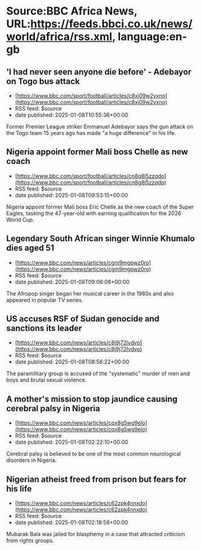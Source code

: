 # Source:BBC Africa News, URL:https://feeds.bbci.co.uk/news/world/africa/rss.xml, language:en-gb

## 'I had never seen anyone die before' - Adebayor on Togo bus attack
 - [https://www.bbc.com/sport/football/articles/c8xj09w2yxno](https://www.bbc.com/sport/football/articles/c8xj09w2yxno)
 - RSS feed: $source
 - date published: 2025-01-08T10:55:36+00:00

Former Premier League striker Emmanuel Adebayor says the gun attack on the Togo team 15 years ago has made "a huge difference" in his life.

## Nigeria appoint former Mali boss Chelle as new coach
 - [https://www.bbc.com/sport/football/articles/cn8g8l5zzqdo](https://www.bbc.com/sport/football/articles/cn8g8l5zzqdo)
 - RSS feed: $source
 - date published: 2025-01-08T09:53:15+00:00

Nigeria appoint former Mali boss Eric Chelle as the new coach of the Super Eagles, tasking the 47-year-old with earning qualification for the 2026 World Cup.

## Legendary South African singer Winnie Khumalo dies aged 51
 - [https://www.bbc.com/news/articles/cgm9mgpwz0ro](https://www.bbc.com/news/articles/cgm9mgpwz0ro)
 - RSS feed: $source
 - date published: 2025-01-08T09:06:06+00:00

The Afropop singer began her musical career in the 1980s and also appeared in popular TV series.

## US accuses RSF of Sudan genocide and sanctions its leader
 - [https://www.bbc.com/news/articles/c8j9j72lvdvo](https://www.bbc.com/news/articles/c8j9j72lvdvo)
 - RSS feed: $source
 - date published: 2025-01-08T08:56:22+00:00

The paramilitary group is accused of the "systematic" murder of men and boys and brutal sexual violence.

## A mother's mission to stop jaundice causing cerebral palsy in Nigeria
 - [https://www.bbc.com/news/articles/cqx8g5wg9elo](https://www.bbc.com/news/articles/cqx8g5wg9elo)
 - RSS feed: $source
 - date published: 2025-01-08T02:22:10+00:00

Cerebral palsy is believed to be one of the most common neurological disorders in Nigeria.

## Nigerian atheist freed from prison but fears for his life
 - [https://www.bbc.com/news/articles/c62zpk4nnxdo](https://www.bbc.com/news/articles/c62zpk4nnxdo)
 - RSS feed: $source
 - date published: 2025-01-08T02:18:58+00:00

Mubarak Bala was jailed for blasphemy in a case that attracted criticism from rights groups.

